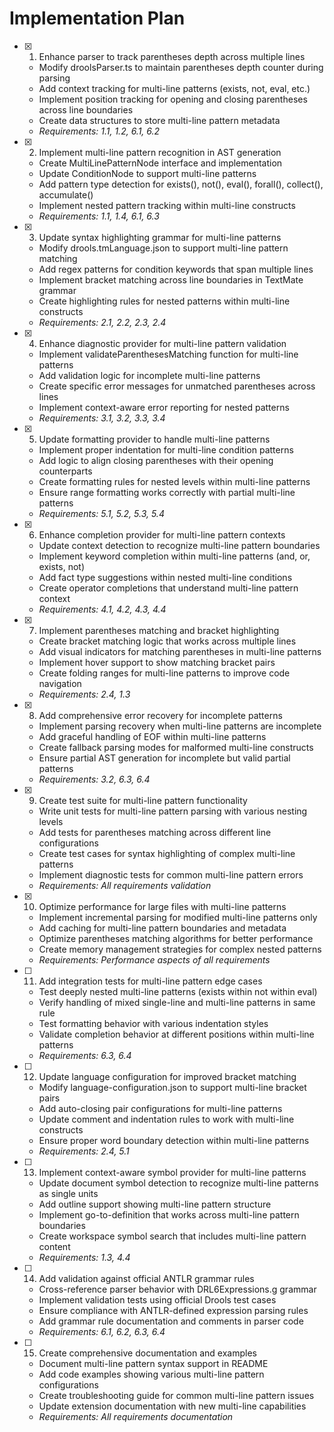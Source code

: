 # Implementation Plan

- [x] 1. Enhance parser to track parentheses depth across multiple lines
  - Modify droolsParser.ts to maintain parentheses depth counter during parsing
  - Add context tracking for multi-line patterns (exists, not, eval, etc.)
  - Implement position tracking for opening and closing parentheses across line boundaries
  - Create data structures to store multi-line pattern metadata
  - _Requirements: 1.1, 1.2, 6.1, 6.2_

- [x] 2. Implement multi-line pattern recognition in AST generation
  - Create MultiLinePatternNode interface and implementation
  - Update ConditionNode to support multi-line patterns
  - Add pattern type detection for exists(), not(), eval(), forall(), collect(), accumulate()
  - Implement nested pattern tracking within multi-line constructs
  - _Requirements: 1.1, 1.4, 6.1, 6.3_

- [x] 3. Update syntax highlighting grammar for multi-line patterns
  - Modify drools.tmLanguage.json to support multi-line pattern matching
  - Add regex patterns for condition keywords that span multiple lines
  - Implement bracket matching across line boundaries in TextMate grammar
  - Create highlighting rules for nested patterns within multi-line constructs
  - _Requirements: 2.1, 2.2, 2.3, 2.4_

- [x] 4. Enhance diagnostic provider for multi-line pattern validation
  - Implement validateParenthesesMatching function for multi-line patterns
  - Add validation logic for incomplete multi-line patterns
  - Create specific error messages for unmatched parentheses across lines
  - Implement context-aware error reporting for nested patterns
  - _Requirements: 3.1, 3.2, 3.3, 3.4_

- [x] 5. Update formatting provider to handle multi-line patterns
  - Implement proper indentation for multi-line condition patterns
  - Add logic to align closing parentheses with their opening counterparts
  - Create formatting rules for nested levels within multi-line patterns
  - Ensure range formatting works correctly with partial multi-line patterns
  - _Requirements: 5.1, 5.2, 5.3, 5.4_

- [x] 6. Enhance completion provider for multi-line pattern contexts
  - Update context detection to recognize multi-line pattern boundaries
  - Implement keyword completion within multi-line patterns (and, or, exists, not)
  - Add fact type suggestions within nested multi-line conditions
  - Create operator completions that understand multi-line pattern context
  - _Requirements: 4.1, 4.2, 4.3, 4.4_

- [x] 7. Implement parentheses matching and bracket highlighting
  - Create bracket matching logic that works across multiple lines
  - Add visual indicators for matching parentheses in multi-line patterns
  - Implement hover support to show matching bracket pairs
  - Create folding ranges for multi-line patterns to improve code navigation
  - _Requirements: 2.4, 1.3_

- [x] 8. Add comprehensive error recovery for incomplete patterns
  - Implement parsing recovery when multi-line patterns are incomplete
  - Add graceful handling of EOF within multi-line patterns
  - Create fallback parsing modes for malformed multi-line constructs
  - Ensure partial AST generation for incomplete but valid partial patterns
  - _Requirements: 3.2, 6.3, 6.4_

- [x] 9. Create test suite for multi-line pattern functionality
  - Write unit tests for multi-line pattern parsing with various nesting levels
  - Add tests for parentheses matching across different line configurations
  - Create test cases for syntax highlighting of complex multi-line patterns
  - Implement diagnostic tests for common multi-line pattern errors
  - _Requirements: All requirements validation_

- [x] 10. Optimize performance for large files with multi-line patterns
  - Implement incremental parsing for modified multi-line patterns only
  - Add caching for multi-line pattern boundaries and metadata
  - Optimize parentheses matching algorithms for better performance
  - Create memory management strategies for complex nested patterns
  - _Requirements: Performance aspects of all requirements_

- [ ] 11. Add integration tests for multi-line pattern edge cases
  - Test deeply nested multi-line patterns (exists within not within eval)
  - Verify handling of mixed single-line and multi-line patterns in same rule
  - Test formatting behavior with various indentation styles
  - Validate completion behavior at different positions within multi-line patterns
  - _Requirements: 6.3, 6.4_

- [ ] 12. Update language configuration for improved bracket matching
  - Modify language-configuration.json to support multi-line bracket pairs
  - Add auto-closing pair configurations for multi-line patterns
  - Update comment and indentation rules to work with multi-line constructs
  - Ensure proper word boundary detection within multi-line patterns
  - _Requirements: 2.4, 5.1_

- [ ] 13. Implement context-aware symbol provider for multi-line patterns
  - Update document symbol detection to recognize multi-line patterns as single units
  - Add outline support showing multi-line pattern structure
  - Implement go-to-definition that works across multi-line pattern boundaries
  - Create workspace symbol search that includes multi-line pattern content
  - _Requirements: 1.3, 4.4_

- [ ] 14. Add validation against official ANTLR grammar rules
  - Cross-reference parser behavior with DRL6Expressions.g grammar
  - Implement validation tests using official Drools test cases
  - Ensure compliance with ANTLR-defined expression parsing rules
  - Add grammar rule documentation and comments in parser code
  - _Requirements: 6.1, 6.2, 6.3, 6.4_

- [ ] 15. Create comprehensive documentation and examples
  - Document multi-line pattern syntax support in README
  - Add code examples showing various multi-line pattern configurations
  - Create troubleshooting guide for common multi-line pattern issues
  - Update extension documentation with new multi-line capabilities
  - _Requirements: All requirements documentation_